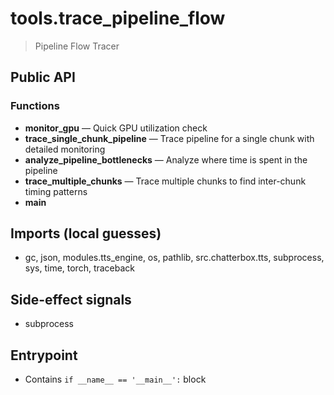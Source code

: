 # tools.trace_pipeline_flow

> Pipeline Flow Tracer

## Public API


### Functions
- **monitor_gpu** — Quick GPU utilization check
- **trace_single_chunk_pipeline** — Trace pipeline for a single chunk with detailed monitoring
- **analyze_pipeline_bottlenecks** — Analyze where time is spent in the pipeline
- **trace_multiple_chunks** — Trace multiple chunks to find inter-chunk timing patterns
- **main**

## Imports (local guesses)
- gc, json, modules.tts_engine, os, pathlib, src.chatterbox.tts, subprocess, sys, time, torch, traceback

## Side-effect signals
- subprocess

## Entrypoint
- Contains `if __name__ == '__main__':` block